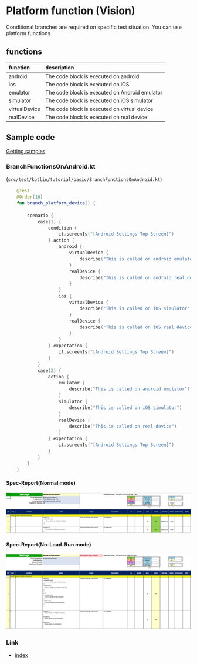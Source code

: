 # Platform function (Vision)

Conditional branches are required on specific test situation. You can use platform functions.

## functions

| function      | description                                    |
|:--------------|:-----------------------------------------------|
| android       | The code block is executed on android          |
| ios           | The code block is executed on iOS              |
| emulator      | The code block is executed on Android emulator |
| simulator     | The code block is executed on iOS simulator    |
| virtualDevice | The code block is executed on virtual device   |
| realDevice    | The code block is executed on real device      |

## Sample code

[Getting samples](../../../getting_samples.md)

### BranchFunctionsOnAndroid.kt

(`src/test/kotlin/tutorial/basic/BranchFunctionsOnAndroid.kt`)

```kotlin
    @Test
    @Order(10)
    fun branch_platform_device() {

        scenario {
            case(1) {
                condition {
                    it.screenIs("[Android Settings Top Screen]")
                }.action {
                    android {
                        virtualDevice {
                            describe("This is called on android emulator")
                        }
                        realDevice {
                            describe("This is called on android real device")
                        }
                    }
                    ios {
                        virtualDevice {
                            describe("This is called on iOS simulator")
                        }
                        realDevice {
                            describe("This is called on iOS real device")
                        }
                    }
                }.expectation {
                    it.screenIs("[Android Settings Top Screen]")
                }
            }
            case(2) {
                action {
                    emulator {
                        describe("This is called on android emulator")
                    }
                    simulator {
                        describe("This is called on iOS simulator")
                    }
                    realDevice {
                        describe("This is called on real device")
                    }
                }.expectation {
                    it.screenIs("[Android Settings Top Screen]")
                }
            }
        }
    }
```

#### Spec-Report(Normal mode)

![](_images/branch_functions_normal.png)

#### Spec-Report(No-Load-Run mode)

![](_images/branch_functions_no_load_run.png)

### Link

- [index](../../../../index.md)

